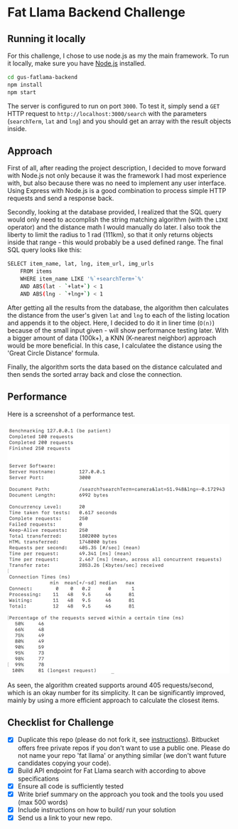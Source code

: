 # Fat Llama Backend Challenge
## Running it locally
For this challenge, I chose to use node.js as my the main framework. To run it locally, make sure you have [Node.js](http://nodejs.org/) installed.
```sh
cd gus-fatlama-backend
npm install
npm start
```
The server is configured to run on port `3000`. To test it, simply send a `GET` HTTP request to `http://localhost:3000/search` with the parameters (`searchTerm`, `lat` and `lng`) and you should get an array with the result objects inside.

## Approach
First of all, after reading the project description, I decided to move forward with Node.js not only because it was the framework I had most experience with, but also because there was no need to implement any user interface. Using Express with Node.js is a good combination to process simple HTTP requests and send a response back.

Secondly, looking at the database provided, I realized that the SQL query would only need to accomplish the string matching algorithm (with the `LIKE` operator) and the distance math I would manually do later. I also took the liberty to limit the radius to 1 rad (111km), so that it only returns objects inside that range - this would probably be a used defined range. The final SQL query looks like this:

```sh
SELECT item_name, lat, lng, item_url, img_urls
    FROM items
    WHERE item_name LIKE '%`+searchTerm+`%'
    AND ABS(lat - `+lat+`) < 1
    AND ABS(lng - `+lng+`) < 1
```

After getting all the results from the database, the algorithm then calculates the distance from the user's given `lat` and `lng` to each of the listing location and appends it to the object. Here, I decided to do it in liner time (`O(n)`) because of the small input given - will show performance testing later. With a bigger amount of data (100k+), a KNN (K-nearest neighbor) approach would be more beneficial. In this case, I calculatee the distance using the 'Great Circle Distance' formula.

Finally, the algorithm sorts the data based on the distance calculated and then sends the sorted array back and close the connection.

## Performance
Here is a screenshot of a performance test.

![Alt text](./PerformanceTest.png?raw=true "Performance Test")

As seen, the algorithm created supports around 405 requests/second, which is an okay number for its simplicity. It can be significantly improved, mainly by using a more efficient approach to calculate the closest items.


## Checklist for Challenge
- [x] Duplicate this repo (please do not fork it, see [instructions](https://help.github.com/articles/duplicating-a-repository/)). Bitbucket offers free private repos if you don't want to use a public one. Please do not name your repo 'fat llama' or anything similar (we don't want future candidates copying your code).
- [x] Build API endpoint for Fat Llama search with according to above specifications
- [x] Ensure all code is sufficiently tested
- [x] Write brief summary on the approach you took and the tools you used (max 500 words)
- [x] Include instructions on how to build/ run your solution
- [x] Send us a link to your new repo.
